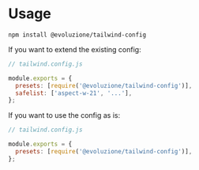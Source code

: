 # Usage

```
npm install @evoluzione/tailwind-config
```

If you want to extend the existing config:

```js
// tailwind.config.js

module.exports = {
  presets: [require('@evoluzione/tailwind-config')],
  safelist: ['aspect-w-21', '...'],
};
```

If you want to use the config as is:

```js
// tailwind.config.js

module.exports = {
  presets: [require('@evoluzione/tailwind-config')],
};
```